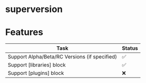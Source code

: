 # superversion

# Features

| Task                                         | Status |
|----------------------------------------------| ------ |
| Support Alpha/Beta/RC Versions (if specified) | ✅     |
| Support [libraries] block                    | ✅     |
| Support [plugins] block                      | ❌     |

